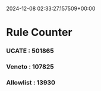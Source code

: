 2024-12-08 02:33:27.157509+00:00
# Rule Counter 
 ### UCATE : 501865

 ### Veneto : 107825

 ### Allowlist : 13930